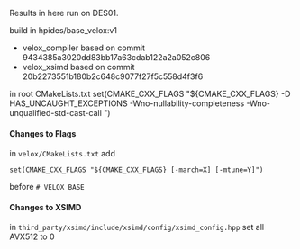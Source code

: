 Results in here run on DES01.

build in hpides/base_velox:v1

- velox_compiler based on commit 9434385a3020dd83bb17a63cdab122a2a052c806
- velox_xsimd based on commit 20b2273551b180b2c648c9077f27f5c558d4f3f6


in root CMakeLists.txt
set(CMAKE_CXX_FLAGS "${CMAKE_CXX_FLAGS} -D HAS_UNCAUGHT_EXCEPTIONS -Wno-nullability-completeness -Wno-unqualified-std-cast-call ")

#### Changes to Flags

in `velox/CMakeLists.txt` add
```
set(CMAKE_CXX_FLAGS "${CMAKE_CXX_FLAGS} [-march=X] [-mtune=Y]")
```
before `# VELOX BASE`


#### Changes to XSIMD

in `third_party/xsimd/include/xsimd/config/xsimd_config.hpp` set all AVX512 to 0
